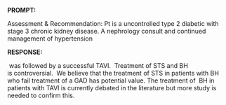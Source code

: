 **PROMPT:**

Assessment & Recommendation:  Pt is a uncontrolled type 2 diabetic with stage 3 chronic kidney disease. A nephrology consult and continued management of hypertension 

**RESPONSE:**

  was followed by a successful TAVI.  Treatment of STS and BH is controversial.  We believe that the treatment of STS in patients with BH who fail treatment of a GAD has potential value. The treatment of  BH in patients with TAVI is currently debated in the literature but more study is needed to confirm this.